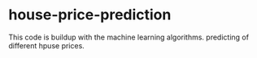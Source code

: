 # house-price-prediction
This code is buildup with the machine learning algorithms.
predicting of different hpuse prices.

